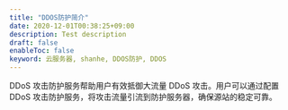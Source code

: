 ```yaml
---
title: "DDOS防护简介"
date: 2020-12-01T00:38:25+09:00
description: Test description
draft: false
enableToc: false
keyword: 云服务器, shanhe, DDOS防护, DDOS
---
```



DDoS 攻击防护服务帮助用户有效抵御大流量 DDoS 攻击。用户可以通过配置 DDoS 攻击防护服务，将攻击流量引流到防护服务器，确保源站的稳定可靠。
